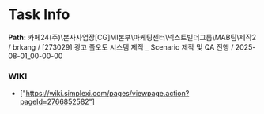 # Task Info

**Path:** 카페24(주)\본사사업장\[CG]MI본부\마케팅센터\넥스트빌더그룹\MAB팀\제작2 / brkang / [273029] 광고 풀오토 시스템 제작 _ Scenario 제작 및 QA 진행 / 2025-08-01_00-00-00

### WIKI
- ["https://wiki.simplexi.com/pages/viewpage.action?pageId=2766852582"]

